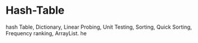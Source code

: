# Hash-Table

hash Table, Dictionary, Linear Probing, Unit Testing, Sorting, Quick Sorting, Frequency ranking, ArrayList.
he
